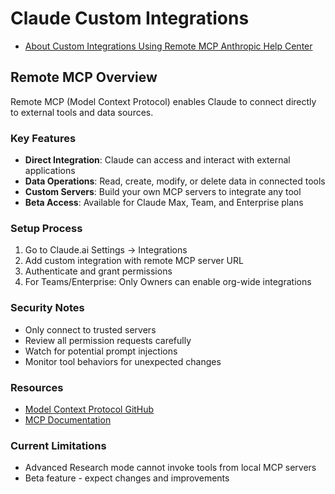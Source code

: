 # Claude Custom Integrations

- [About Custom Integrations Using Remote MCP Anthropic Help Center](https://support.anthropic.com/en/articles/11175166-about-custom-integrations-using-remote-mcp)

## Remote MCP Overview

Remote MCP (Model Context Protocol) enables Claude to connect directly to external tools and data sources.

### Key Features
- **Direct Integration**: Claude can access and interact with external applications
- **Data Operations**: Read, create, modify, or delete data in connected tools
- **Custom Servers**: Build your own MCP servers to integrate any tool
- **Beta Access**: Available for Claude Max, Team, and Enterprise plans

### Setup Process
1. Go to Claude.ai Settings → Integrations
2. Add custom integration with remote MCP server URL
3. Authenticate and grant permissions
4. For Teams/Enterprise: Only Owners can enable org-wide integrations

### Security Notes
- Only connect to trusted servers
- Review all permission requests carefully
- Watch for potential prompt injections
- Monitor tool behaviors for unexpected changes

### Resources
- [Model Context Protocol GitHub](https://github.com/modelcontextprotocol)
- [MCP Documentation](https://modelcontextprotocol.io/introduction)

### Current Limitations
- Advanced Research mode cannot invoke tools from local MCP servers
- Beta feature - expect changes and improvements


